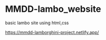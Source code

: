 # MMDD-lambo_website
basic lambo site using html,css

https://mmdd-lamborghini-project.netlify.app/
